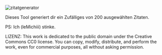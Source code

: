 ![zitatgenerator](https://github.com/user-attachments/assets/76481967-720c-4b5d-b8a1-0c7c336320c1)

Dieses Tool generiert dir ein Zufälliges von 200 ausgewählten Zitaten.

PS: Ich (leMichiii) stinke.

LIZENZ:
This work is dedicated to the public domain under the Creative Commons CC0 license.
You can copy, modify, distribute, and perform the work, even for commercial purposes,
all without asking permission.
